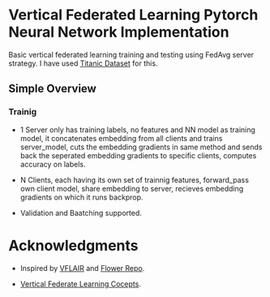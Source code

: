 # Vertical Federated Learning Pytorch Neural Network Implementation
Basic vertical federated learning training and testing using FedAvg server strategy. I have used <a href='https://www.kaggle.com/competitions/titanic/data'>Titanic Dataset</a> for this.

<h2>Simple Overview </h2>
<h3>Trainig</h3>

- 1 Server only has training labels, no features and NN model as training model, it concatenates embedding from all clients and trains server_model, cuts the embedding gradients in same method and sends back the seperated embedding gradients to specific clients, computes accuracy on labels. 

- N Clients, each having its own set of trainnig features, forward_pass own client model, share embedding to server, recieves embedding gradients on which it runs backprop.

- Validation and Baatching supported.






# Acknowledgments

- Inspired by <a href='https://github.com/FLAIR-THU/VFLAIR'>VFLAIR</a> and <a href='https://github.com/adap/flower'>Flower Repo</a>. 

- <a href='http://arxiv.org/pdf/2211.12814'>Vertical Federate Learning Cocepts</a>.
